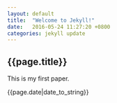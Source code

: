 ```yaml
---
layout: default
title:  "Welcome to Jekyll!"
date:   2016-05-24 11:27:20 +0800
categories: jekyll update
---
```

<h2>{{page.title}}</h2>
<p>This is my first paper.</p>
<p>{{page.date|date_to_string}}</p>